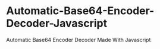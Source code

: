 # Automatic-Base64-Encoder-Decoder-Javascript
Automatic Base64 Encoder Decoder Made With Javascript
